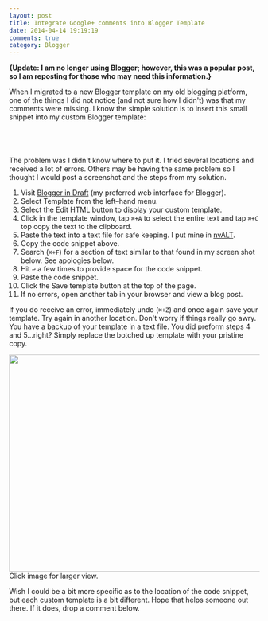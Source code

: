 ```yaml
---
layout: post
title: Integrate Google+ comments into Blogger Template
date: 2014-04-14 19:19:19
comments: true
category: Blogger
---
```


__{Update: I am no longer using Blogger; however, this was a popular post, so I am reposting for those who may need this information.}__

When I migrated to a new Blogger template on my old blogging platform, one of the things I did not notice (and not sure how I didn't) was that my comments were missing. I know the simple solution is to insert this small snippet into my custom Blogger template:

<pre><code>
<!-- Google+ Comments -->
<div class='cmt_iframe_holder' 
expr:data-href='data:post.canonicalUrl' 
expr:data-viewtype='data:post.viewType'/>
</code></pre>

The problem was I didn't know where to put it. I tried several locations and received a lot of errors. Others may be having the same problem so I thought I would post a screenshot and the steps from my solution.

1. Visit [Blogger in Draft][1] (my preferred web interface for Blogger).
2. Select Template from the left–hand menu.
3. Select the Edit HTML button to display your custom template.
4. Click in the template window, tap `⌘+A` to select the entire text and tap `⌘+C` top copy the text to the clipboard.
5. Paste the text into a text file for safe keeping. I put mine in [nvALT][2].
6. Copy the code snippet above.
7. Search (`⌘+F`) for a section of text similar to that found in my screen shot below. See apologies below.
8. Hit `↩` a few times to provide space for the code snippet.
9. Paste the code snippet.
10. Click the Save template button at the top of the page.
11. If no errors, open another tab in your browser and view a blog post.

If you do receive an error, immediately undo (`⌘+Z`) and once again save your template. Try again in another location. Don't worry if things really go awry. You have a backup of your template in a text file. You did preform steps 4 and 5…right? Simply replace the botched up template with your pristine copy.

<a href="http://2.bp.blogspot.com/-pXfpvpca2QY/UyNkOyEo_3I/AAAAAAABPyk/ctc1nFZ4i_o/s1600/Google++Comments+in+Blogger+Code+Snippet.png" /><img border="0" src="http://2.bp.blogspot.com/-pXfpvpca2QY/UyNkOyEo_3I/AAAAAAABPyk/ctc1nFZ4i_o/s1600/Google++Comments+in+Blogger+Code+Snippet.png" height="436" width="640" /></a>
Click image for larger view.

Wish I could be a bit more specific as to the location of the code snippet, but each custom template is a bit different. Hope that helps someone out there. If it does, drop a comment below.

[1]: http://draft.blogger.com/
[2]: http://brettterpstra.com/projects/nvalt/